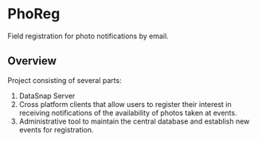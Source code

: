 # PhoReg
Field registration for photo notifications by email.
## Overview
Project consisting of several parts:
1. DataSnap Server
2. Cross platform clients that allow users to register their interest in receiving notifications of the availability of photos taken at events.
3. Administrative tool to maintain the central database and establish new events for registration.
